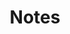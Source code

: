 ---
title: Notes
menu: main
description: In this section you can find some useful tips related to linux and webdev. Mainly things that I look for in google most often.
---